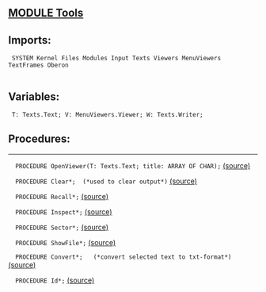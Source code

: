 
## [MODULE Tools](https://github.com/io-core/System/blob/main/Tools.Mod)

  ## Imports:
` SYSTEM Kernel Files Modules Input Texts Viewers MenuViewers TextFrames Oberon`

```
```
## Variables:
```
 T: Texts.Text; V: MenuViewers.Viewer; W: Texts.Writer;

```
## Procedures:
---

`  PROCEDURE OpenViewer(T: Texts.Text; title: ARRAY OF CHAR);` [(source)](https://github.com/io-core/System/blob/main/Tools.Mod#L9)


`  PROCEDURE Clear*;  (*used to clear output*)` [(source)](https://github.com/io-core/System/blob/main/Tools.Mod#L18)


`  PROCEDURE Recall*;` [(source)](https://github.com/io-core/System/blob/main/Tools.Mod#L23)


`  PROCEDURE Inspect*;` [(source)](https://github.com/io-core/System/blob/main/Tools.Mod#L31)


`  PROCEDURE Sector*;` [(source)](https://github.com/io-core/System/blob/main/Tools.Mod#L46)


`  PROCEDURE ShowFile*;` [(source)](https://github.com/io-core/System/blob/main/Tools.Mod#L63)


`  PROCEDURE Convert*;   (*convert selected text to txt-format*)` [(source)](https://github.com/io-core/System/blob/main/Tools.Mod#L83)


`  PROCEDURE Id*;` [(source)](https://github.com/io-core/System/blob/main/Tools.Mod#L107)

